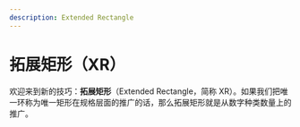```yaml
---
description: Extended Rectangle
---
```


# 拓展矩形（XR）

欢迎来到新的技巧：**拓展矩形**（Extended Rectangle，简称 XR）。如果我们把唯一环称为唯一矩形在规格层面的推广的话，那么拓展矩形就是从数字种类数量上的推广。
